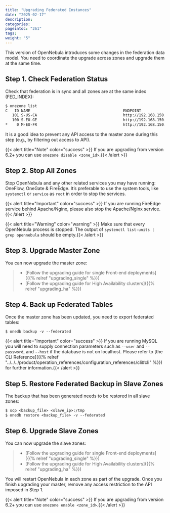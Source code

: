 ```yaml
---
title: "Upgrading Federated Instances"
date: "2025-02-17"
description:
categories:
pageintoc: "261"
tags:
weight: "5"
---
```


<a id="upgrade-federation"></a>

<!--# Upgrading a Federation -->

<!-- TYPE A. NO CHANGES IN FEDERATION TABLES

This version of OpenNebula does not modify the federation data model. You can upgrade each zone asynchronously following the corresponding guide:

* :ref:`Follow the upgrading for single Front-end deployments <upgrading_single>`
* :ref:`Follow the upgrading for high availability clusters <upgrading_ha>` -->
<!-- TYPE B. CHANGES IN FEDERATION TABLES -->

This version of OpenNebula introduces some changes in the federation data model. You need to coordinate the upgrade across zones and upgrade them at the same time.

## Step 1. Check Federation Status

Check that federation is in sync and all zones are at the same index (FED_INDEX):

```default
$ onezone list
C   ID NAME                                         ENDPOINT                                      FED_INDEX
   101 S-US-CA                                      http://192.168.150.3:2633/RPC2                715438
   100 S-EU-GE                                      http://192.168.150.2:2633/RPC2                715438
*    0 M-EU-FR                                      http://192.168.150.1:2633/RPC2                715438
```

It is a good idea to prevent any API access to the master zone during this step (e.g., by filtering out access to API).

{{< alert title="Note" color="success" >}}
If you are upgrading from version 6.2+ you can use `onezone disable <zone_id>`.{{< /alert >}} 

## Step 2. Stop All Zones

Stop OpenNebula and any other related services you may have running: OneFlow, OneGate & FireEdge. It’s preferable to use the system tools, like `systemctl` or `service` as `root` in order to stop the services.

{{< alert title="Important" color="success" >}}
If you are running FireEdge service behind Apache/Nginx, please also stop the Apache/Nginx service.{{< /alert >}} 

{{< alert title="Warning" color="warning" >}}
Make sure that every OpenNebula process is stopped. The output of `systemctl list-units | grep opennebula` should be empty.{{< /alert >}} 

## Step 3. Upgrade Master Zone

You can now upgrade the master zone:

> * [Follow the upgrading guide for single Front-end deployments]({{% relref "upgrading_single" %}})
> * [Follow the upgrading guide for High Availability clusters]({{% relref "upgrading_ha" %}})

## Step 4. Back up Federated Tables

Once the master zone has been updated, you need to export federated tables:

```default
$ onedb backup -v --federated
```

{{< alert title="Important" color="success" >}}
If you are running MySQL you will need to supply connection parameters such as `--user` and `--password`, and `--host` if the database is not on localhost. Please refer to [the CLI Reference]({{% relref "../../../product/operation_references/configuration_references/cli#cli" %}}) for further information.{{< /alert >}} 

## Step 5. Restore Federated Backup in Slave Zones

The backup that has been generated needs to be restored in all slave zones:

```default
$ scp <backup_file> <slave_ip>:/tmp
$ onedb restore <backup_file> -v --federated
```

## Step 6. Upgrade Slave Zones

You can now upgrade the slave zones:

> * [Follow the upgrading guide for single Front-end deployments]({{% relref "upgrading_single" %}})
> * [Follow the upgrading guide for High Availability clusters]({{% relref "upgrading_ha" %}})

You will restart OpenNebula in each zone as part of the upgrade. Once you finish upgrading your master, remove any access restriction to the API imposed in Step 1.

{{< alert title="Note" color="success" >}}
If you are upgrading from version 6.2+ you can use `onezone enable <zone_id>`.{{< /alert >}} 
